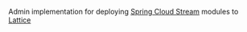 Admin implementation for deploying [Spring Cloud Stream](https://github.com/spring-cloud/spring-cloud-stream) modules to [Lattice](http://lattice.cf/)
